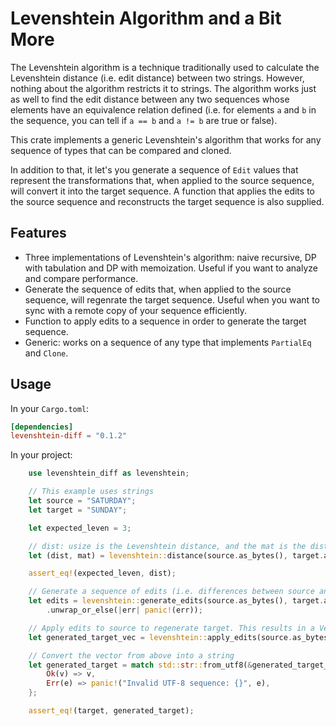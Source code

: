 # Levenshtein Algorithm and a Bit More

The Levenshtein algorithm is a technique traditionally used to calculate the Levenshtein distance (i.e. edit distance) between two strings. However, nothing about the algorithm restricts it to strings. The algorithm works just as well to find the edit distance between any two sequences whose elements have an equivalence relation defined (i.e. for elements `a` and `b` in the sequence, you can tell if `a == b` and `a != b` are true or false).

This crate implements a generic Levenshtein's algorithm that works for any sequence of types that can be compared and cloned.

In addition to that, it let's you generate a sequence of `Edit` values that represent the transformations that, when applied to the source sequence, will convert it into the target sequence. A function that applies the edits to the source sequence and reconstructs the target sequence is also supplied.

## Features

* Three implementations of Levenshtein's algorithm: naive recursive, DP with tabulation and DP with memoization. Useful if you want to analyze and compare performance.
* Generate the sequence of edits that, when applied to the source sequence, will regenrate the target sequence. Useful when you want to sync with a remote copy of your sequence efficiently.
* Function to apply edits to a sequence in order to generate the target sequence.
* Generic: works on a sequence of any type that implements `PartialEq` and `Clone`.

## Usage

In your `Cargo.toml`:

```toml
[dependencies]
levenshtein-diff = "0.1.2"
```

In your project:

```rust
    use levenshtein_diff as levenshtein;

    // This example uses strings
    let source = "SATURDAY";
    let target = "SUNDAY";

    let expected_leven = 3;

    // dist: usize is the Levenshtein distance, and the mat is the distance matrix
    let (dist, mat) = levenshtein::distance(source.as_bytes(), target.as_bytes());

    assert_eq!(expected_leven, dist);

    // Generate a sequence of edits (i.e. differences between source and target)
    let edits = levenshtein::generate_edits(source.as_bytes(), target.as_bytes(), &mat)
        .unwrap_or_else(|err| panic!(err));

    // Apply edits to source to regenerate target. This results in a Vec
    let generated_target_vec = levenshtein::apply_edits(source.as_bytes(), &edits);

    // Convert the vector from above into a string
    let generated_target = match std::str::from_utf8(&generated_target_vec) {
        Ok(v) => v,
        Err(e) => panic!("Invalid UTF-8 sequence: {}", e),
    };

    assert_eq!(target, generated_target);
```
